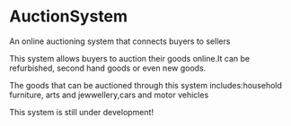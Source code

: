 # AuctionSystem
An online auctioning system that connects buyers to sellers

This system allows buyers to auction their goods online.It can be refurbished, second hand goods or even new goods.

The goods that can be auctioned through this system includes:household furniture, arts and jewwellery,cars and motor vehicles

This system is still under development!
